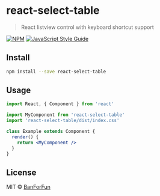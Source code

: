 # react-select-table

> React listview control with keyboard shortcut support

[![NPM](https://img.shields.io/npm/v/react-select-table.svg)](https://www.npmjs.com/package/react-select-table) [![JavaScript Style Guide](https://img.shields.io/badge/code_style-standard-brightgreen.svg)](https://standardjs.com)

## Install

```bash
npm install --save react-select-table
```

## Usage

```jsx
import React, { Component } from 'react'

import MyComponent from 'react-select-table'
import 'react-select-table/dist/index.css'

class Example extends Component {
  render() {
    return <MyComponent />
  }
}
```

## License

MIT © [BanForFun](https://github.com/BanForFun)
